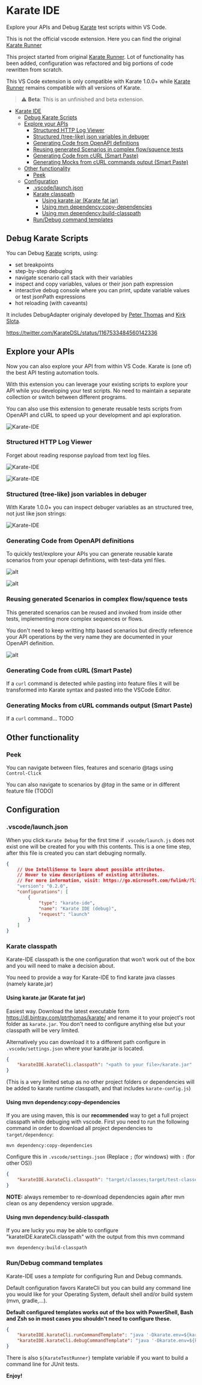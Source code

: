 # Karate IDE

Explore your APIs and Debug [Karate](https://github.com/intuit/karate) test scripts within VS Code.

This is not the official vscode extension. Here you can find the original [Karate Runner](https://github.com/kirksl/karate-runner/)

This project started from original [Karate Runner](https://github.com/kirksl/karate-runner/). Lot of functionality has been added, configuration was refactored and big portions of code rewritten from scratch.

This VS Code extension is only compatible with Karate 1.0.0+ while [Karate Runner](https://github.com/kirksl/karate-runner/) remains compatible with all versions of Karate.

> :warning: **Beta**: This is an unfinished and beta extension.

- [Karate IDE](#karate-ide)
  - [Debug Karate Scripts](#debug-karate-scripts)
  - [Explore your APIs](#explore-your-apis)
    - [Structured HTTP Log Viewer](#structured-http-log-viewer)
    - [Structured (tree-like) json variables in debuger](#structured-tree-like-json-variables-in-debuger)
    - [Generating Code from OpenAPI definitions](#generating-code-from-openapi-definitions)
    - [Reusing generated Scenarios in complex flow/squence tests](#reusing-generated-scenarios-in-complex-flowsquence-tests)
    - [Generating Code from cURL (Smart Paste)](#generating-code-from-curl-smart-paste)
    - [Generating Mocks from cURL commands output (Smart Paste)](#generating-mocks-from-curl-commands-output-smart-paste)
  - [Other functionality](#other-functionality)
    - [Peek](#peek)
  - [Configuration](#configuration)
    - [.vscode/launch.json](#vscodelaunchjson)
    - [Karate classpath](#karate-classpath)
      - [Using karate.jar (Karate fat jar)](#using-karatejar-karate-fat-jar)
      - [Using mvn dependency:copy-dependencies](#using-mvn-dependencycopy-dependencies)
      - [Using mvn dependency:build-classpath](#using-mvn-dependencybuild-classpath)
    - [Run/Debug command templates](#rundebug-command-templates)

## Debug Karate Scripts

You can Debug [Karate](https://github.com/intuit/karate) scripts, using:

-   set breakpoints
-   step-by-step debuging
-   navigate scenario call stack with their variables
-   inspect and copy variables, values or their json path expression
-   interactive debug console where you can print, update variable values or test jsonPath expressions
-   hot reloading (with caveants)

It includes DebugAdapter originaly developed by [Peter Thomas](https://github.com/intuit/karate/) and [Kirk Slota](https://github.com/kirksl/karate-runner/).

https://twitter.com/KarateDSL/status/1167533484560142336

## Explore your APIs

Now you can also explore your API from within VS Code. Karate is (one of) the best API testing automation tools.

With this extension you can leverage your existing scripts to explore your API while you developing your test scripts. No need to maintain a separate collection or switch between different programs.

You can also use this extension to generate reusable tests scripts from OpenAPI and cURL to speed up your development and api exploration.

![Karate-IDE](resources/screenshots/Karate-IDE.png)

### Structured HTTP Log Viewer

Forget about reading response payload from text log files.

![Karate-IDE](resources/screenshots/Structured-Network-Logs.png)

![Karate-IDE](resources/screenshots/Network-Logs.png)

### Structured (tree-like) json variables in debuger

With Karate 1.0.0+ you can inspect debuger variables as an structured tree, not just like json strings:

![Karate-IDE](resources/screenshots/Structured-Variables-Debug.png)

### Generating Code from OpenAPI definitions

To quickly test/explore your APIs you can generate reusable karate scenarios from your openapi definitions, with test-data yml files.

![alt](resources/screenshots/Generate-Karate-Test.png)

![alt](resources/screenshots/OpenAPI-Test.png)

### Reusing generated Scenarios in complex flow/squence tests

This generated scenarios can be reused and invoked from inside other tests, implementing more complex sequences or flows.

You don't need to keep writting http based scenarios but directly reference your API operations by the very name they are documented in your OpenAPI definition.

![alt](resources/screenshots/SequenceTestWithGeneratedScenarios.png)

### Generating Code from cURL (Smart Paste)

If a `curl` command is detected while pasting into feature files it will be transformed into Karate syntax and pasted into the VSCode Editor.

### Generating Mocks from cURL commands output (Smart Paste)

If a `curl` command... TODO

## Other functionality

### Peek

You can navigate between files, features and scenario @tags using `Control-Click`

You can also navigate to scenarios by _@tag_ in the same or in different feature file (TODO)

## Configuration

### .vscode/launch.json

When you click `Karate Debug` for the first time if `.vscode/launch.js` does not exist one will be created for you with this contents. This is a one time step, after this file is created you can start debuging normally.

```json
{
    // Use IntelliSense to learn about possible attributes.
    // Hover to view descriptions of existing attributes.
    // For more information, visit: https://go.microsoft.com/fwlink/?linkid=830387
    "version": "0.2.0",
    "configurations": [
        {
            "type": "karate-ide",
            "name": "Karate IDE (debug)",
            "request": "launch"
        }
    ]
}
```

### Karate classpath

Karate-IDE classpath is the one configuration that won't work out of the box and you will need to make a decision about.

You need to provide a way for Karate-IDE to find karate java classes (namely karate.jar)

#### Using karate.jar (Karate fat jar)

Easiest way. Download the latest executable form https://dl.bintray.com/ptrthomas/karate/ and rename it to your project's root folder as `karate.jar`. You don't need to configure anything else but your classpath will be very limited.

Alternatively you can download it to a different path configure in `.vscode/settings.json` where your karate.jar is located.

```json
{
    "karateIDE.karateCli.classpath": "<path to your file>/karate.jar"
}
```

(This is a very limited setup as no other project folders or dependencies will be added to karate runtime classpath, and that includes `karate-config.js`)

#### Using mvn dependency:copy-dependencies

If you are using maven, this is our **recommended** way to get a full project classpath while debuging with vscode. First you need to run the following command in order to download all project dependencies to `target/dependency`:

```
mvn dependency:copy-dependencies
```

Configure this in `.vscode/settings.json` (Replace `;` (for windows) with `:` (for other OS))

```json
{
    "karateIDE.karateCli.classpath": "target/classes;target/test-classes;src/test/resources;src/test/java;target/dependency/*"
}
```

**NOTE:** always remember to re-download dependencies again after mvn clean os any dependency version upgrade.

#### Using mvn dependency:build-classpath

If you are lucky you may be able to configure "karateIDE.karateCli.classpath" with the output from this mvn command

```
mvn dependency:build-classpath
```

### Run/Debug command templates

Karate-IDE uses a _template_ for configuring Run and Debug commands.

Default configuration favors KarateCli but you can build any command line you would like for your Operating System, default shell and/or build system (mvn, gradle,...).

**Default configured templates works out of the box with PowerShell, Bash and Zsh so in most cases you shouldn't need to configure these.**

```json
{
    "karateIDE.karateCli.runCommandTemplate": "java '-Dkarate.env=${karateEnv}' '-Dvscode.port=${vscodePort}' -cp '${classpath}' com.intuit.karate.Main ${karateOptions} '${feature}'",
    "karateIDE.karateCli.debugCommandTemplate": "java '-Dkarate.env=${karateEnv}' '-Dvscode.port=${vscodePort}' -cp '${classpath}' com.intuit.karate.Main -d"
}
```

There is also `${KarateTestRunner}` template variable if you want to build a command line for JUnit tests.

**Enjoy!**
